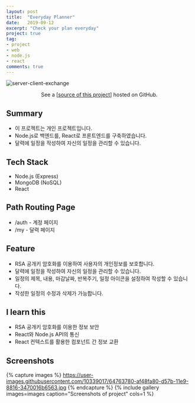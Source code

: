 ```yaml
---
layout: post
title:  "Everyday Planner"
date:   2019-09-12
excerpt: "Check your plan everyday"
project: true
tag:
- project
- web
- node.js
- react
comments: true
---
```


![server-client-exchange](https://user-images.githubusercontent.com/10339017/64757486-478bb300-d56d-11e9-91e9-0d1bc5dbca3f.png)
<center>See a [<a href="https://github.com/skqoaudgh/Node.js-React-EverydayPlanner">source of this project</a>] hosted on GitHub.</center>


## Summary
* 이 프로젝트는 개인 프로젝트입니다.
* Node.js로 백엔드를, React로 프론트엔드를 구축하였습니다.
* 달력에 일정을 작성하여 자신의 일정을 관리할 수 있습니다.


## Tech Stack
* Node.js (Express)
* MongoDB (NoSQL)
* React


## Path Routing Page
* /auth - 계정 페이지
* /my - 달력 페이지


## Feature
* RSA 공개키 암호화를 이용하여 사용자의 개인정보를 보호합니다.
* 달력에 일정을 작성하여 자신의 일정을 관리할 수 있습니다.
* 일정의 제목, 내용, 마감날짜, 반복주기, 일정 아이콘을 설정하여 작성할 수 있습니다.
* 작성한 일정의 수정과 삭제가 가능합니다. 


## I learn this
* RSA 공개키 암호화를 이용한 정보 보안
* React와 Node.js API의 통신
* React 컨텍스트를 활용한 컴포넌트 간 정보 교환


## Screenshots
{% capture images %}
	https://user-images.githubusercontent.com/10339017/64763780-af48fa80-d57b-11e9-8816-3470016b6563.jpg
{% endcapture %}
{% include gallery images=images caption="Screenshots of project" cols=1 %}
